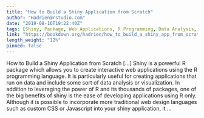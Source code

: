 ```yaml
---
title: "How to Build a Shiny Application from Scratch"
author: "Hadrien@rstudio.com"
date: "2019-08-16T19:22:40Z"
tags: [Shiny, Package, Web Applications, R Programming, Data Analysis, Visualization]
link: "https://bookdown.org/hadrien/how_to_build_a_shiny_app_from_scratch/"
length_weight: "12%"
pinned: false
---
```


How to Build a Shiny Application from Scratch [...] Shiny is a powerful R package which allows you to create interactive web applications using the R programming language. It is particularly useful for creating applications that run on data and include some sort of data analysis or visualization. In addition to leveraging the power of R and its thousands of packages, one of the big benefits of shiny is the ease of developing applications using R only. Although it is possible to incorporate more traditional web design languages such as custom CSS or Javascript into your shiny application, it ...
